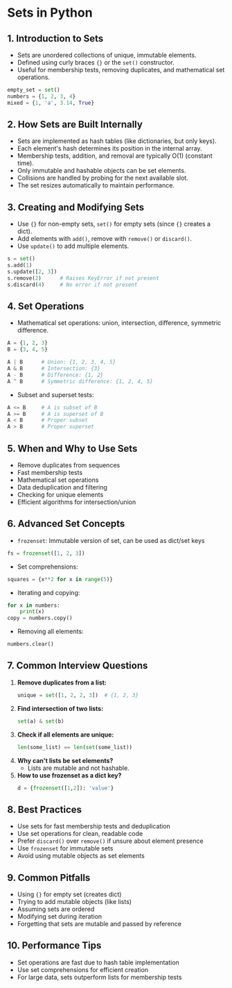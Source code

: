 # Sets in Python

## 1. Introduction to Sets

- Sets are unordered collections of unique, immutable elements.
- Defined using curly braces `{}` or the `set()` constructor.
- Useful for membership tests, removing duplicates, and mathematical set operations.

```python
empty_set = set()
numbers = {1, 2, 3, 4}
mixed = {1, 'a', 3.14, True}
```

## 2. How Sets are Built Internally

- Sets are implemented as hash tables (like dictionaries, but only keys).
- Each element's hash determines its position in the internal array.
- Membership tests, addition, and removal are typically O(1) (constant time).
- Only immutable and hashable objects can be set elements.
- Collisions are handled by probing for the next available slot.
- The set resizes automatically to maintain performance.

## 3. Creating and Modifying Sets

- Use `{}` for non-empty sets, `set()` for empty sets (since `{}` creates a dict).
- Add elements with `add()`, remove with `remove()` or `discard()`.
- Use `update()` to add multiple elements.

```python
s = set()
s.add(1)
s.update([2, 3])
s.remove(2)      # Raises KeyError if not present
s.discard(4)     # No error if not present
```

## 4. Set Operations

- Mathematical set operations: union, intersection, difference, symmetric difference.

```python
A = {1, 2, 3}
B = {3, 4, 5}

A | B      # Union: {1, 2, 3, 4, 5}
A & B      # Intersection: {3}
A - B      # Difference: {1, 2}
A ^ B      # Symmetric difference: {1, 2, 4, 5}
```

- Subset and superset tests:

```python
A <= B     # A is subset of B
A >= B     # A is superset of B
A < B      # Proper subset
A > B      # Proper superset
```

## 5. When and Why to Use Sets

- Remove duplicates from sequences
- Fast membership tests
- Mathematical set operations
- Data deduplication and filtering
- Checking for unique elements
- Efficient algorithms for intersection/union

## 6. Advanced Set Concepts

- `frozenset`: Immutable version of set, can be used as dict/set keys

```python
fs = frozenset([1, 2, 3])
```

- Set comprehensions:

```python
squares = {x**2 for x in range(5)}
```

- Iterating and copying:

```python
for x in numbers:
    print(x)
copy = numbers.copy()
```

- Removing all elements:

```python
numbers.clear()
```

## 7. Common Interview Questions

1. **Remove duplicates from a list:**
   ```python
   unique = set([1, 2, 2, 3])  # {1, 2, 3}
   ```
2. **Find intersection of two lists:**
   ```python
   set(a) & set(b)
   ```
3. **Check if all elements are unique:**
   ```python
   len(some_list) == len(set(some_list))
   ```
4. **Why can't lists be set elements?**
   - Lists are mutable and not hashable.
5. **How to use frozenset as a dict key?**
   ```python
   d = {frozenset([1,2]): 'value'}
   ```

## 8. Best Practices

- Use sets for fast membership tests and deduplication
- Use set operations for clean, readable code
- Prefer `discard()` over `remove()` if unsure about element presence
- Use `frozenset` for immutable sets
- Avoid using mutable objects as set elements

## 9. Common Pitfalls

- Using `{}` for empty set (creates dict)
- Trying to add mutable objects (like lists)
- Assuming sets are ordered
- Modifying set during iteration
- Forgetting that sets are mutable and passed by reference

## 10. Performance Tips

- Set operations are fast due to hash table implementation
- Use set comprehensions for efficient creation
- For large data, sets outperform lists for membership tests
